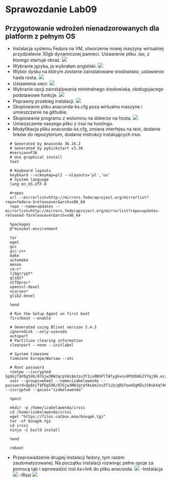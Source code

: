 # Sprawozdanie Lab09
## Przygotowanie wdrożeń nienadzorowanych dla platform z pełnym OS

- Instalacja systemu Fedora na VM, utworzenie nowej maszyny wirtualnej przydzielenie 30gb dynamicznej pamieci. Ustawienie pliku .iso, z ktorego startuje obraz.
![](https://github.com/InzynieriaOprogramowaniaAGH/MDO2022_S/blob/1406c4c5f6373522531cf3151109e128a7f28eac/INO/GCL02/IW402853/Lab09/ustawienie%20pamieci.png)
- Wybranie języka, ja wybrałam angielski.
![](https://github.com/InzynieriaOprogramowaniaAGH/MDO2022_S/blob/1406c4c5f6373522531cf3151109e128a7f28eac/INO/GCL02/IW402853/Lab09/wybranie%20jezyka.png)
- Wybór dysku na którym zostanie zainstalowane srodowisko, ustawienie hasła roota.
![](https://github.com/InzynieriaOprogramowaniaAGH/MDO2022_S/blob/1406c4c5f6373522531cf3151109e128a7f28eac/INO/GCL02/IW402853/Lab09/root%20haslo.png)
- Ustawienia sieci.
![](https://github.com/InzynieriaOprogramowaniaAGH/MDO2022_S/blob/1406c4c5f6373522531cf3151109e128a7f28eac/INO/GCL02/IW402853/Lab09/siec%20i%20nazwa%20komputera.png)
- Wybranie opcji zainstalowania minimalnego środowiska, obsługujacego podstawowe funkcje.
![](https://github.com/InzynieriaOprogramowaniaAGH/MDO2022_S/blob/1406c4c5f6373522531cf3151109e128a7f28eac/INO/GCL02/IW402853/Lab09/minimal%20install.png)
- Poprawny przebieg instalacji.
![](https://github.com/InzynieriaOprogramowaniaAGH/MDO2022_S/blob/1406c4c5f6373522531cf3151109e128a7f28eac/INO/GCL02/IW402853/Lab09/fedora%20zainstalowana.png)
- Skopiowanie pliku anaconda-ks.cfg poza wirtualna maszyne i umieszczenie na githubie.
- Skopiowanie programu z woluminu na dokerze na hosta.
![](https://github.com/InzynieriaOprogramowaniaAGH/MDO2022_S/blob/1406c4c5f6373522531cf3151109e128a7f28eac/INO/GCL02/IW402853/Lab09/paczka%20z%20programem.png)
- Umieszczenie naszego pliku z irssi na hostingu.
- Modyfikacja pliku anaconda-ks.cfg, zmiana interfejsu na text, dodanie linków do repozytorium, dodanie instrukcji instalujących irssi.
```
  # Generated by Anaconda 36.16.2
  # Generated by pykickstart v3.36
  #version=F36
  # Use graphical install
  text

  # Keyboard layouts
  keyboard --vckeymap=pl2 --xlayouts='pl','us'
  # System language
  lang en_US.UTF-8

  #repos
  url --mirrorlist=http://mirrors.fedoraproject.org/mirrorlist?repo=fedora-$releasever&arch=x86_64
  repo --name=updates --mirrorlist=http://mirrors.fedoraproject.org/mirrorlist?repo=updates-released-f$releasever&arch=x86_64

  %packages
  @^minimal-environment

  tar
  wget
  gcc
  gcc-c++
  make
  automake
  meson
  ca-c*
  libgcrypt*
  glib2*
  utf8proc*
  openssl-devel
  ncurses*
  glib2-devel

  %end

  # Run the Setup Agent on first boot
  firstboot --enable

  # Generated using Blivet version 3.4.3
  ignoredisk --only-use=sda
  autopart
  # Partition clearing information
  clearpart --none --initlabel

  # System timezone
  timezone Europe/Warsaw --utc

  # Root password
  rootpw --iscrypted $p$kjT$FDg5XK/87Gjw3RWJqrpYAs$mJzu3T1ix0NSPlTAfyg6vnv9POXb8GJYfqj96.eczQ/
  user --groups=wheel --name=izabelawenda --password=$p$kjT$FDg5XK/87Gjw3RWJqrpYAs$mJzu3T1iD/gDSfew45gMZu31RukXq74Giq9z --iscrypted --gecos="izabelawenda"

  %post

  mkdir -p /home/izabelawenda/irssi
  cd /home/izabelawenda/irssi
  wget "https://files.catbox.moe/6ovqpk.tgz"
  tar -xf 6ovqpk.tgz
  cd irssi
  ninja -C build install

  %end

  reboot
```
- Przeprowadzenie drugiej instalacji fedory, tym razem zautomatyzowanej. Na początku instalacji rozwinąc pełne opcje za pomocą tab i wprowadzić inst.ks=link do pliku anaconda.
![](https://github.com/InzynieriaOprogramowaniaAGH/MDO2022_S/blob/1406c4c5f6373522531cf3151109e128a7f28eac/INO/GCL02/IW402853/Lab09/druga%20instalacja%20fedora%20inst-ks.png)
-Instalacja
![](https://github.com/InzynieriaOprogramowaniaAGH/MDO2022_S/blob/1406c4c5f6373522531cf3151109e128a7f28eac/INO/GCL02/IW402853/Lab09/zaczecie%20instaalcji.png)
-IRssi
![](https://github.com/InzynieriaOprogramowaniaAGH/MDO2022_S/blob/1406c4c5f6373522531cf3151109e128a7f28eac/INO/GCL02/IW402853/Lab09/dzialajce%20irssii.png)
